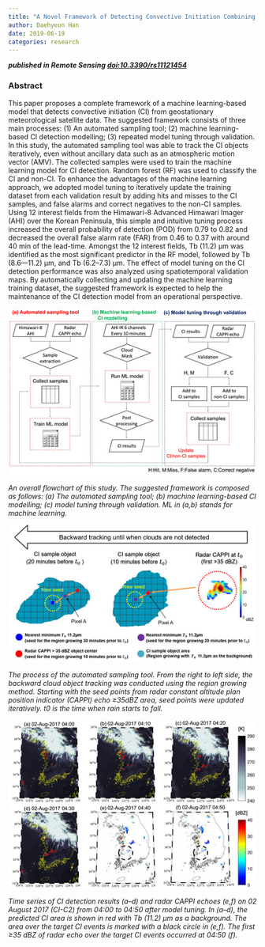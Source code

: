 ```yaml
---
title: "A Novel Framework of Detecting Convective Initiation Combining Automated Sampling, Machine Learning, and Repeated Model Tuning from Geostationary Satellite Data"
author: Daehyeon Han
date: 2019-06-19
categories: research
---
```

***published in Remote Sensing [doi:10.3390/rs11121454](https://doi.org/10.3390/rs11121454)***

### Abstract
This paper proposes a complete framework of a machine learning-based model that detects convective initiation (CI) from geostationary meteorological satellite data. The suggested framework consists of three main processes: (1) An automated sampling tool; (2) machine learning-based CI detection modelling; (3) repeated model tuning through validation. In this study, the automated sampling tool was able to track the CI objects iteratively, even without ancillary data such as an atmospheric motion vector (AMV). The collected samples were used to train the machine learning model for CI detection. Random forest (RF) was used to classify the CI and non-CI. To enhance the advantages of the machine learning approach, we adopted model tuning to iteratively update the training dataset from each validation result by adding hits and misses to the CI samples, and false alarms and correct negatives to the non-CI samples. Using 12 interest fields from the Himawari-8 Advanced Himawari Imager (AHI) over the Korean Peninsula, this simple and intuitive tuning process increased the overall probability of detection (POD) from 0.79 to 0.82 and decreased the overall false alarm rate (FAR) from 0.46 to 0.37 with around 40 min of the lead-time. Amongst the 12 interest fields, Tb
 (11.2) µm was identified as the most significant predictor in the RF model, followed by Tb (8.6—11.2) µm, and Tb (6.2–7.3) µm. The effect of model tuning on the CI detection performance was also analyzed using spatiotemporal validation maps. By automatically collecting and updating the machine learning training dataset, the suggested framework is expected to help the maintenance of the CI detection model from an operational perspective.
 
![](https://github.com/daehyeon-han/daehyeon-han.github.io/raw/master/uploads/research/201906-ci-flowchart.jpg)

*An overall flowchart of this study. The suggested framework is composed as follows: (a) The automated sampling tool; (b) machine learning-based CI modelling; (c) model tuning through validation. ML in (a,b) stands for machine learning.*

![](https://github.com/daehyeon-han/daehyeon-han.github.io/raw/master/uploads/research/201906-ci-tracking.jpg)

*The process of the automated sampling tool. From the right to left side, the backward cloud object tracking was conducted using the region growing method. Starting with the seed points from radar constant altitude plan position indicator (CAPPI) echo ≥35dBZ area, seed points were updated iteratively. t0 is the time when rain starts to fall.*

![](https://github.com/daehyeon-han/daehyeon-han.github.io/raw/master/uploads/research/201906-ci-case.jpg)

*Time series of CI detection results (a–d) and radar CAPPI echoes (e,f) on 02 August 2017 (CI-C2) from 04:00 to 04:50 after model tuning. In (a–d), the predicted CI area is shown in red with Tb
(11.2) µm as a background. The area over the target CI events is marked with a black circle in (e,f). The first ≥35 dBZ of radar echo over the target CI events occurred at 04:50 (f).*